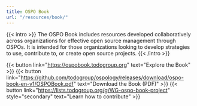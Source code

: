 ```yaml
---
title: OSPO Book
url: "/resources/book/"
---
```


{{< intro >}}
The OSPO Book includes resources developed collaboratively across organizations for effective open source management through OSPOs. It is intended for those organizations looking to develop strategies to use, contribute to, or create open source projects.
{{< /intro >}}

{{< button link="https://ospobook.todogroup.org" text="Explore the Book" >}} {{< button link="https://github.com/todogroup/ospology/releases/download/ospo-book-en-v1/OSPOBook.pdf" text="Download the Book (PDF)" >}} {{< button link="https://lists.todogroup.org/g/WG-ospo-book-project" style="secondary" text="Learn how to contribute" >}}
